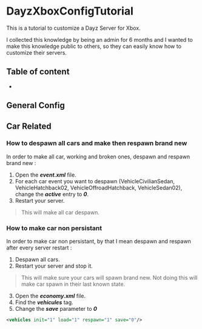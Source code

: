 # DayzXboxConfigTutorial

This is a tutorial to customize a Dayz Server for Xbox. 

I collected this knowledge by being an admin for 6 months and I wanted to make this knowledge public to others, so they can easily know how to customize their servers.

## Table of content
-


## General Config


## Car Related

### How to despawn all cars and make then respawn brand new
In order to make all car, working and broken ones, despawn and respawn brand new :

1. Open the ___event.xml___ file.
2. For each car event you want to despawn (VehicleCivilianSedan, VehicleHatchback02, VehicleOffroadHatchback, VehicleSedan02), change the ___active___ entry to ___0___.
3. Restart your server. 
> This will make all car despawn.

### How to make car non persistant
In order to make car non persistant, by that I mean despawn and respawn after every server restart : 

1. Despawn all cars.
2. Restart your server and stop it. 
> This will make sure your cars will spawn brand new. 
> Not doing this will make car spawn in their last known state. 
3. Open the ___economy.xml___ file.
4. Find the ___vehicules___ tag.
5. Change the ___save___ parameter to ___0___

```xml
<vehicles init="1" load="1" respawn="1" save="0"/>
```
